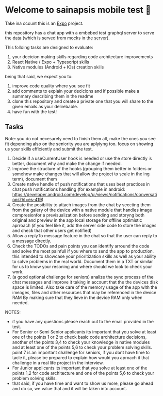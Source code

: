 # Welcome to sainapsis mobile test 👋

Take ina ccount this is an [Expo](https://expo.dev) project.

this repository has a chat app with a embebed test graphql server to serve the data (which is served from mocks in the server).

This folloing tasks are designed to evaluate:
1. your decicion making skills regarding code architecture improvements
2. React Native / Expo + Typescript skills
3. Native modules (Android + IOs) creation  skills

being that said, we expect you to:

1. improve code quality where you see fit
2. add comments to explain your decicions and if possible make a summary describing them in the readme
3. clone this repository and create a private one that you will share to the given emails as your delirebable.
4. have fun with the test!

## Tasks 

Note: you do not necesarely need to finish them all, make the ones you see fit depending also on the seniority you are aplyiyng too. focus on showing us your skills efficiently and submit the test.

1. Decide if a useCurrentUser hook is needed or use the store directly is better, document why and make the change if needed.
2. Improve the structure of the hooks (grouping them better in folders or somehow make changes that will allow the project to scale in the lng term), document them
3. Create native handle of push notifications that uses best practices in chat push notifications handling (for example in android: https://developer.android.com/develop/ui/views/notifications/conversations?hl=es-419)
4. Create the posibility to attach images from the chat by seecting them from the galery of the device with a native module that handles image compresionfor a previsualization before sending and storyng both original and preview in the app local storage for offline optimistic aprroach (if you feel like it, add the server side code to store the images and check that other users get notified)
5. Allow a replyTo message feature in the chat so that the user can reply to a message directly.
6. Check the TODOs and pain points you can identify arround the code and solve the most painfull if you where to send the app to production. this intended to showcase your prioritization skills as well as your ability to solve problems in the real world. Document them in a TXT or similar for us to know your resoning and where should we look to check your work.
7. (a good optional challenge for seniors) analize the sync process of the chat messages and improve it taking in account that the the devices disk space is limited. Also take care of the memory usage of the app with the imeages, files and other resources that may be referenced in the device RAM By making sure that they lieve in the device RAM only when needed.


NOTES: 
- if you have any questions please reach out to the email provided in the test.
- For Senior or Semi Senior applicants its important that you solve at least one of the points 1 or 2 to check basic code architecture decisions,  another of the points 3,4 to check your knowledge in native modules and at least one of the points 5,6 to check your problem solving skills. point 7 is an important challenge for seniors, if you dont have time to tacle it, please be prepared to explain how would you aproach it that challenge in a real life project in the interview.
- For Junior applicants its important that you solve at least one of the points 1,2 for code architecture and one of the points 5,6 to check your problem solving skills.
- that said, if you have time and want to show us more, please go ahead and do so, we value that and it will be taken into account.


